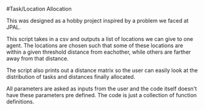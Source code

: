 #Task/Location Allocation

This was designed as a hobby project inspired by a problem we faced at JPAL.

This script takes in a csv and outputs a list of locations we can give to one agent.
The locations are chosen such that some of these locations are within a given threshold distance from eachother, while others are farther away from that distance.

The script also prints out a distance matrix so the user can easily look at the distribution of tasks and distances finally allocated.

All parameters are asked as inputs from the user and the code itself doesn't have these parameters pre defined. The code is just a collection of function definitions.

